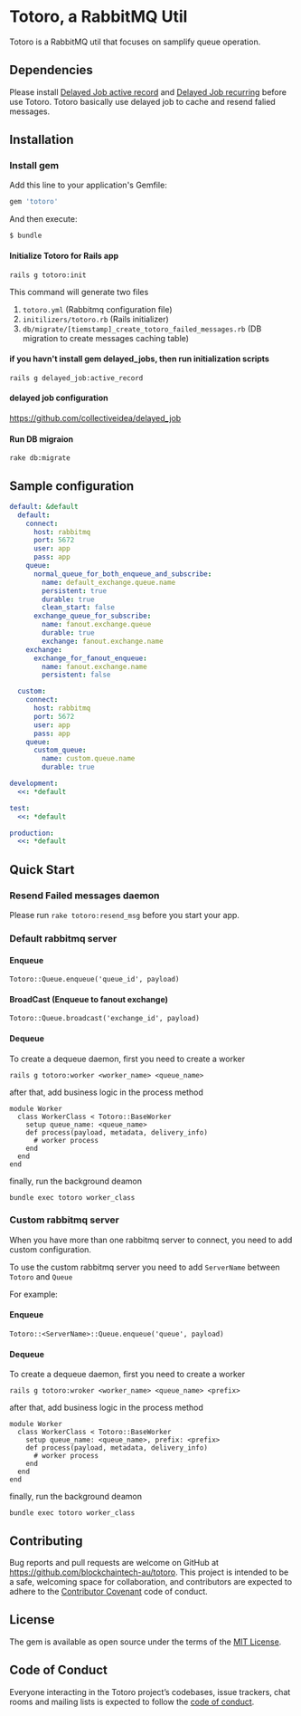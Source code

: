# Totoro, a RabbitMQ Util

Totoro is a RabbitMQ util that focuses on samplify queue operation. 
## Dependencies
Please install [Delayed Job active record](https://rubygems.org/gems/delayed_job_active_record) and [Delayed Job recurring](https://rubygems.org/gems/delayed_job_recurring) before use Totoro.
Totoro basically use delayed job to cache and resend falied messages.
## Installation

### Install gem
Add this line to your application's Gemfile:

```ruby
gem 'totoro'
```

And then execute:

    $ bundle

#### Initialize Totoro for Rails app
```
rails g totoro:init
```

This command will generate two files

1. `totoro.yml` (Rabbitmq configuration file)
2. `initilizers/totoro.rb` (Rails initializer)
3. `db/migrate/[tiemstamp]_create_totoro_failed_messages.rb` (DB migration to create messages caching table)

#### if you havn't install gem delayed_jobs, then run initialization scripts
```
rails g delayed_job:active_record
```

#### delayed job configuration

https://github.com/collectiveidea/delayed_job

#### Run DB migraion
`rake db:migrate`

## Sample configuration

```yaml
default: &default
  default:
    connect:
      host: rabbitmq
      port: 5672
      user: app
      pass: app
    queue:
      normal_queue_for_both_enqueue_and_subscribe:
        name: default_exchange.queue.name
        persistent: true
        durable: true
        clean_start: false
      exchange_queue_for_subscribe:
        name: fanout.exchange.queue
        durable: true
        exchange: fanout.exchange.name
    exchange:
      exchange_for_fanout_enqueue:
        name: fanout.exchange.name
        persistent: false

  custom:
    connect:
      host: rabbitmq
      port: 5672
      user: app
      pass: app
    queue:
      custom_queue:
        name: custom.queue.name
        durable: true

development:
  <<: *default

test:
  <<: *default

production:
  <<: *default

```
## Quick Start

### Resend Failed messages daemon

Please run `rake totoro:resend_msg` before you start your app.

### Default rabbitmq server

#### Enqueue

```
Totoro::Queue.enqueue('queue_id', payload)
```

#### BroadCast (Enqueue to fanout exchange)

```
Totoro::Queue.broadcast('exchange_id', payload)
```

#### Dequeue
To create a dequeue daemon, first you need to create a worker
```
rails g totoro:worker <worker_name> <queue_name>
```
after that, add business logic in the process method
```
module Worker
  class WorkerClass < Totoro::BaseWorker
    setup queue_name: <queue_name>
    def process(payload, metadata, delivery_info)
      # worker process
    end
  end
end
```
finally, run the background deamon
```
bundle exec totoro worker_class
```

### Custom rabbitmq server

When you have more than one rabbitmq server to connect, you need to add custom configuration.

To use the custom rabbitmq server you need to add `ServerName` between `Totoro` and `Queue`

For example:

#### Enqueue

```
Totoro::<ServerName>::Queue.enqueue('queue', payload)
```

#### Dequeue
To create a dequeue daemon, first you need to create a worker
```
rails g totoro:wroker <worker_name> <queue_name> <prefix>
```
after that, add business logic in the process method
```
module Worker
  class WorkerClass < Totoro::BaseWorker
    setup queue_name: <queue_name>, prefix: <prefix>
    def process(payload, metadata, delivery_info)
      # worker process
    end
  end
end
```
finally, run the background deamon
```
bundle exec totoro worker_class
```

## Contributing

Bug reports and pull requests are welcome on GitHub at https://github.com/blockchaintech-au/totoro. This project is intended to be a safe, welcoming space for collaboration, and contributors are expected to adhere to the [Contributor Covenant](http://contributor-covenant.org) code of conduct.

## License

The gem is available as open source under the terms of the [MIT License](https://opensource.org/licenses/MIT).

## Code of Conduct

Everyone interacting in the Totoro project’s codebases, issue trackers, chat rooms and mailing lists is expected to follow the [code of conduct](https://github.com/[USERNAME]/totoro/blob/master/CODE_OF_CONDUCT.md).

